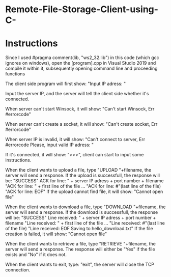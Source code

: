 # Remote-File-Storage-Client-using-C-
# Instructions

Since I used #pragma comment(lib, "ws2_32.lib") in this code (which gcc ignores on windows), open the [program].cpp in Visual Studio 2019 and compile it within it, subsequently opening command line and proceeding functions

The client side program will first show:
"Input IP adress: "

Input the server IP, and the server will tell the client side whether it's connected.

When server can't start Winsock, it will show:
"Can't start Winsock, Err #errorcode"

When server can't create a socket, it will show:
"Can't create socket, Err #errorcode"

When server IP is invalid, it will show:
"Can't connect to server, Err #errorcode
Please, input valid IP adress: "

If it's connected, it will show:
">>>", client can start to input some instructions.

When the client wants to upload a file, type "UPLOAD "+filename, the server will send a response. If the upload is successfull, the response will be:
"SUCCESS"
ACK for line: " + server IP adress + port number + filename
"ACK for line: " + first line of the file
...
"ACK for line: #"(last line of the file)
"ACK for line: EOF"
If the upload cannot find file, it will show:
"Cannot open file"

When the client wants to download a file, type "DOWNLOAD "+filename, the server will send a response. If the download is successfull, the response will be:
"SUCCESS"
Line received: " + server IP adress + port number + filename
"Line received: " + first line of the file
...
"Line received: #"(last line of the file)
"Line received: EOF
Saving to hello_download.txt"
If the file creation is failed, it will show:
"Cannot open file"

When the client wants to retrieve a file, type "RETRIEVE "+filename, the server will send a response. The response will either be "Yes" if the file exists and "No" if it does not.

When the client wants to exit, type:
"exit", the server will close the TCP connection.
